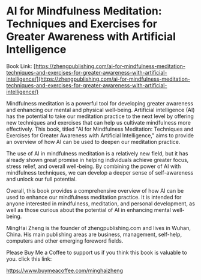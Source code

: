 # AI for Mindfulness Meditation: Techniques and Exercises for Greater Awareness with Artificial Intelligence

Book Link: [https://zhengpublishing.com/ai-for-mindfulness-meditation-techniques-and-exercises-for-greater-awareness-with-artificial-intelligence/](https://zhengpublishing.com/ai-for-mindfulness-meditation-techniques-and-exercises-for-greater-awareness-with-artificial-intelligence/)

Mindfulness meditation is a powerful tool for developing greater awareness and enhancing our mental and physical well-being. Artificial intelligence (AI) has the potential to take our meditation practice to the next level by offering new techniques and exercises that can help us cultivate mindfulness more effectively. This book, titled "AI for Mindfulness Meditation: Techniques and Exercises for Greater Awareness with Artificial Intelligence," aims to provide an overview of how AI can be used to deepen our meditation practice.

The use of AI in mindfulness meditation is a relatively new field, but it has already shown great promise in helping individuals achieve greater focus, stress relief, and overall well-being. By combining the power of AI with mindfulness techniques, we can develop a deeper sense of self-awareness and unlock our full potential.

Overall, this book provides a comprehensive overview of how AI can be used to enhance our mindfulness meditation practice. It is intended for anyone interested in mindfulness, meditation, and personal development, as well as those curious about the potential of AI in enhancing mental well-being.

MingHai Zheng is the founder of zhengpublishing.com and lives in Wuhan, China. His main publishing areas are business, management, self-help, computers and other emerging foreword fields.

Please Buy Me a Coffee to support us if you think this book is valuable to you. click this link:

https://www.buymeacoffee.com/minghaizheng
